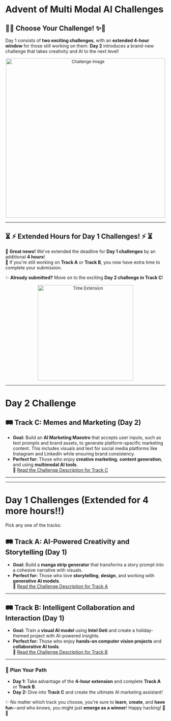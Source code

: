 # Advent of Multi Modal AI Challenges

## 🎄✨ Choose Your Challenge! ✨🎄

Day 1 consists of **two exciting challenges**, with an **extended 4-hour window** for those still working on them. **Day 2** introduces a brand-new challenge that takes creativity and AI to the next level!

<div align="center" style="font-size: small;">
    <img src="https://github.com/user-attachments/assets/70c5a383-28ee-4acd-a2c4-f95a79afca20" alt="Challenge Image" width="500">
</div>

---

## ⏳ **⚡️ Extended Hours for Day 1 Challenges! ⚡️** ⏳

🎉 **Great news!** We've extended the deadline for **Day 1 challenges** by an additional **4 hours**!  
🎯 If you're still working on **Track A** or **Track B**, you now have extra time to complete your submission.  

✨ **Already submitted?** Move on to the exciting **Day 2 challenge in Track C**!  

<div align="center" style="font-size: small;">
    <img src="https://media.giphy.com/media/l0HUpt2s9Pclgt9Vm/giphy.gif" alt="Time Extension" width="300">
</div>

---
# Day 2 Challenge

## 🛤️ Track C: Memes and Marketing (Day 2)
- **Goal:** Build an **AI Marketing Maestro** that accepts user inputs, such as text prompts and brand assets, to generate platform-specific marketing content. This includes visuals and text for social media platforms like Instagram and LinkedIn while ensuring brand consistency.  
- **Perfect for:** Those who enjoy **creative marketing**, **content generation**, and using **multimodal AI tools**.  
📝 [Read the Challenge Description for Track C](./02.md)

---
---

# Day 1 Challenges (Extended for 4 more hours!!)

Pick any one of the tracks:

## 🛤️ Track A: AI-Powered Creativity and Storytelling (Day 1)
- **Goal:** Build a **manga strip generator** that transforms a story prompt into a cohesive narrative with visuals.  
- **Perfect for:** Those who love **storytelling**, **design**, and working with **generative AI models**.  
📝 [Read the Challenge Description for Track A](./01_a.md)

---

## 🛤️ Track B: Intelligent Collaboration and Interaction (Day 1)
- **Goal:** Train a **visual AI model** using **Intel Geti** and create a holiday-themed project with AI-powered insights.  
- **Perfect for:** Those who enjoy **hands-on computer vision projects** and **collaborative AI tools**.  
📝 [Read the Challenge Description for Track B](./01_b.md)

---

### 🎯 **Plan Your Path**
- **Day 1:** Take advantage of the **4-hour extension** and complete **Track A** or **Track B**.  
- **Day 2:** Dive into **Track C** and create the ultimate AI marketing assistant!


✨ No matter which track you choose, you're sure to **learn**, **create**, and **have fun**—and who knows, you might just **emerge as a winner**! Happy hacking! 🚀🎄

